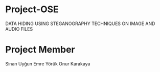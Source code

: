 # Project-OSE
DATA HIDING USING STEGANOGRAPHY TECHNIQUES ON IMAGE AND AUDIO FILES

# Project Member
Sinan Uyğun
Emre Yörük
Onur Karakaya